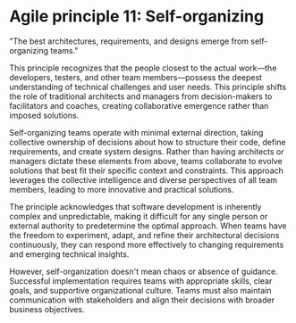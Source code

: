 # Agile principle 11: Self-organizing

"The best architectures, requirements, and designs emerge from self-organizing teams."

This principle recognizes that the people closest to the actual work—the developers, testers, and other team members—possess the deepest understanding of technical challenges and user needs. This principle shifts the role of traditional architects and managers from decision-makers to facilitators and coaches, creating collaborative emergence rather than imposed solutions.

Self-organizing teams operate with minimal external direction, taking collective ownership of decisions about how to structure their code, define requirements, and create system designs. Rather than having architects or managers dictate these elements from above, teams collaborate to evolve solutions that best fit their specific context and constraints. This approach leverages the collective intelligence and diverse perspectives of all team members, leading to more innovative and practical solutions.

The principle acknowledges that software development is inherently complex and unpredictable, making it difficult for any single person or external authority to predetermine the optimal approach. When teams have the freedom to experiment, adapt, and refine their architectural decisions continuously, they can respond more effectively to changing requirements and emerging technical insights.

However, self-organization doesn't mean chaos or absence of guidance. Successful implementation requires teams with appropriate skills, clear goals, and supportive organizational culture. Teams must also maintain communication with stakeholders and align their decisions with broader business objectives.

